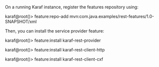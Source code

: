 On a running Karaf instance, register the features repository using:

karaf@root()> feature:repo-add mvn:com.java.examples/rest-features/1.0-SNAPSHOT/xml

Then, you can install the service provider feature:

karaf@root()> feature:install karaf-rest-provider

karaf@root()> feature:install karaf-rest-client-http

karaf@root()> feature:install karaf-rest-client-cxf
